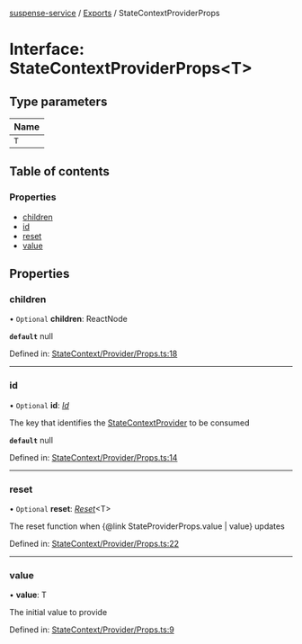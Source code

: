 [suspense-service](../README.md) / [Exports](../modules.md) / StateContextProviderProps

# Interface: StateContextProviderProps<T\>

## Type parameters

| Name |
| :------ |
| `T` |

## Table of contents

### Properties

- [children](statecontextproviderprops.md#children)
- [id](statecontextproviderprops.md#id)
- [reset](statecontextproviderprops.md#reset)
- [value](statecontextproviderprops.md#value)

## Properties

### children

• `Optional` **children**: ReactNode

**`default`** null

Defined in: [StateContext/Provider/Props.ts:18](https://github.com/patrickroberts/suspense-service/blob/master/src/StateContext/Provider/Props.ts#L18)

___

### id

• `Optional` **id**: [*Id*](../types/id.md)

The key that identifies the [StateContextProvider](../types/statecontextprovider.md) to be consumed

**`default`** null

Defined in: [StateContext/Provider/Props.ts:14](https://github.com/patrickroberts/suspense-service/blob/master/src/StateContext/Provider/Props.ts#L14)

___

### reset

• `Optional` **reset**: [*Reset*](../types/reset.md)<T\>

The reset function when {@link StateProviderProps.value | value} updates

Defined in: [StateContext/Provider/Props.ts:22](https://github.com/patrickroberts/suspense-service/blob/master/src/StateContext/Provider/Props.ts#L22)

___

### value

• **value**: T

The initial value to provide

Defined in: [StateContext/Provider/Props.ts:9](https://github.com/patrickroberts/suspense-service/blob/master/src/StateContext/Provider/Props.ts#L9)
